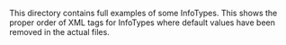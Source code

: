 This directory contains full examples of some InfoTypes. This shows the proper order of XML tags for InfoTypes where default values have been removed in the actual files.

